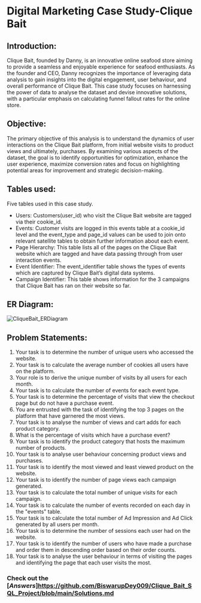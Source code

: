 # Digital Marketing Case Study-Clique Bait

## Introduction:
Clique Bait, founded by Danny, is an innovative online seafood store aiming to provide a seamless and enjoyable experience for seafood enthusiasts. As the founder and CEO, Danny recognizes the importance of leveraging data analysis to gain insights into the digital engagement, user behaviour, and overall performance of Clique Bait. This case study focuses on harnessing the power of data to analyse the dataset and devise innovative solutions, with a particular emphasis on calculating funnel fallout rates for the online store.

## Objective:
The primary objective of this analysis is to understand the dynamics of user interactions on the Clique Bait platform, from initial website visits to product views and ultimately, purchases. By examining various aspects of the dataset, the goal is to identify opportunities for optimization, enhance the user experience, maximize conversion rates and focus on highlighting potential areas for improvement and strategic decision-making.


## Tables used:

Five tables used in this case study.

-	Users: Customers(user_id) who visit the Clique Bait website are tagged via their cookie_id.
-	Events: Customer visits are logged in this events table at a cookie_id level and the event_type and page_id values can be used to join onto relevant satellite tables to obtain further information about each event.
-	Page Hierarchy: This table lists all of the pages on the Clique Bait website which are tagged and have data passing through from user interaction events.
-	Event Identifier: The event_identifier table shows the types of events which are captured by Clique Bait’s digital data systems.
-	Campaign Identifier: This table shows information for the 3 campaigns that Clique Bait has ran on their website so far.



## ER Diagram:
 ![CliqueBait_ERDiagram](https://github.com/BiswarupDey009/Clique_Bait_SQL_Project/assets/149142392/688625c7-d9b4-449b-9f16-dc69cd72d18f)


## Problem Statements:
1.	Your task is to determine the number of unique users who accessed the website.
2.	Your task is to calculate the average number of cookies all users have on the platform.
3.	Your role is to derive the unique number of visits by all users for each month.
4.	Your task is to calculate the number of events for each event type.
5.	Your task is to determine the percentage of visits that view the checkout page but do not have a purchase event.
6. You are entrusted with the task of identifying the top 3 pages on the platform that have garnered the most views.
7.	Your task is to analyse the number of views and cart adds for each product category.
8. What is the percentage of visits which have a purchase event?
9.	Your task is to identify the product category that hosts the maximum number of products.
10.	Your task is to analyse user behaviour concerning product views and purchases.
11.	Your task is to identify the most viewed and least viewed product on the website.
12.	Your task is to identify the number of page views each campaign generated.
13.	Your task is to calculate the total number of unique visits for each campaign.
14.	Your task is to calculate the number of events recorded on each day in the "events" table.
15.	Your task is to calculate the total number of Ad Impression and Ad Click generated by all users per month.
16.	Your task is to determine the number of sessions each user had on the website.
17.	Your task is to identify the number of users who have made a purchase and order them in descending order based on their order counts.
18.	Your task is to analyse the user behaviour in terms of visiting the pages and identifying the page that each user visits the most.

### Check out the [*Answers*]https://github.com/BiswarupDey009/Clique_Bait_SQL_Project/blob/main/Solutions.md
